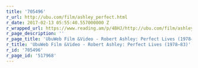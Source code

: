 ```yaml
---
title: '705496'
r_url: http://ubu.com/film/ashley_perfect.html
r_date: 2017-02-13 05:55:40.557000000 Z
r_wrapped_url: https://www.reading.am/p/4BHJ/http://ubu.com/film/ashley_perfect.html
r_page_description: ''
r_page_title: 'UbuWeb Film &Video - Robert Ashley: Perfect Lives (1978–83)'
r_title: 'UbuWeb Film &Video - Robert Ashley: Perfect Lives (1978–83)'
r_id: '705496'
r_page_id: '517968'
---
```


